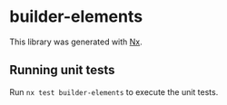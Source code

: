 # builder-elements

This library was generated with [Nx](https://nx.dev).

## Running unit tests

Run `nx test builder-elements` to execute the unit tests.
